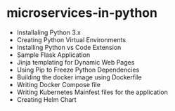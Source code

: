 # microservices-in-python
- Installaling Python 3.x
- Creating Python Virtual Environments
- Installing Python vs Code Extension
- Sample Flask Application
- Jinja templating for Dynamic Web Pages
- Using Pip to Freeze Python Dependencies
- Building the docker image using Dockerfile
- Writing Docker Compose file
- Writing Kubernetes Mainfest files for the application 
- Creating Helm Chart